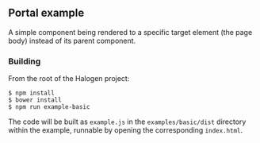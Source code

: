 ## Portal example

A simple component being rendered to a specific target element (the page body) instead of its parent component.

### Building

From the root of the Halogen project:

```
$ npm install
$ bower install
$ npm run example-basic
```

The code will be built as `example.js` in the `examples/basic/dist` directory within the example, runnable by opening the corresponding `index.html`.
